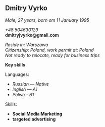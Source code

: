 ## Dmitry Vyrko

*Male, 27 years, born om 11 January 1995*

_+48 504630129_\
__dmitryjvyrko@gmail.com__

_Reside in: Warszawa_\
_Citizenship: Poland, work permit at: Poland_\
_Not ready to relocate, ready for business trips_

**Key skills**

Languages:
   - *Russian — Native*
   - *Inglish — A1*
   - *Polish - B1*

Skills:
   - __Social Media Marketing__
   - __targeted advertising__